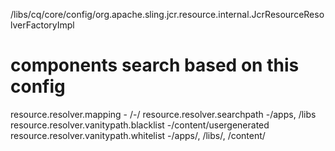 /libs/cq/core/config/org.apache.sling.jcr.resource.internal.JcrResourceResolverFactoryImpl

components search based on this config
=========================================
   
   resource.resolver.mapping - /-/
   resource.resolver.searchpath -/apps, /libs
   resource.resolver.vanitypath.blacklist -/content/usergenerated
   resource.resolver.vanitypath.whitelist -/apps/, /libs/, /content/

